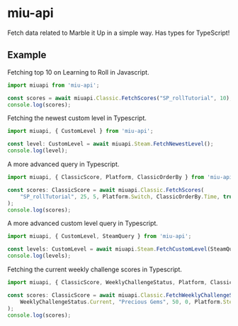 # miu-api

Fetch data related to Marble it Up in a simple way.
Has types for TypeScript!

## Example

Fetching top 10 on Learning to Roll in Javascript.  

```js
import miuapi from 'miu-api';

const scores = await miuapi.Classic.FetchScores("SP_rollTutorial", 10);
console.log(scores);
```

Fetching the newest custom level in Typescript.  

```ts
import miuapi, { CustomLevel } from 'miu-api';

const level: CustomLevel = await miuapi.Steam.FetchNewestLevel();
console.log(level);
```

A more advanced query in Typescript.  

```ts
import miuapi, { ClassicScore, Platform, ClassicOrderBy } from 'miu-api';

const scores: ClassicScore = await miuapi.Classic.FetchScores(
    "SP_rollTutorial", 25, 5, Platform.Switch, ClassicOrderBy.Time, true
);
console.log(scores);
```

A more advanced custom level query in Typescript.

```ts
import miuapi, { CustomLevel, SteamQuery } from 'miu-api';

const levels: CustomLevel = await miuapi.Steam.FetchCustomLevel(SteamQuery.RankedByVote, 5, 1, "Escapade");
console.log(levels);
```

Fetching the current weekly challenge scores in Typescript.  

```ts
import miuapi, { ClassicScore, WeeklyChallengeStatus, Platform, ClassicOrderBy } from 'miu-api';

const scores: ClassicScore = await miuapi.Classic.FetchWeeklyChallengeScores(
    WeeklyChallengeStatus.Current, "Precious Gems", 50, 0, Platform.Steam, ClassicOrderBy.UpdatedAt, false
);
console.log(scores);
```
